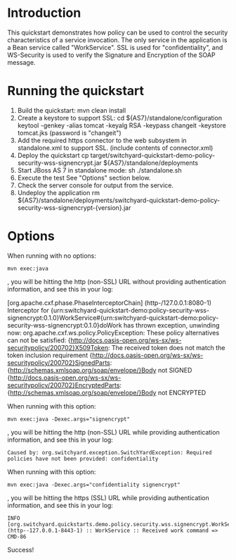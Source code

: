 Introduction
============
This quickstart demonstrates how policy can be used to control the security characteristics of a
service invocation.  The only service in the application is a Bean service called "WorkService".
SSL is used for "confidentiality", and WS-Security is used to verify the Signature and Encryption
of the SOAP message.


Running the quickstart
======================

1. Build the quickstart:
    mvn clean install
2. Create a keystore to support SSL:
    cd ${AS7}/standalone/configuration
    keytool -genkey -alias tomcat -keyalg RSA -keypass changeit -keystore tomcat.jks
    (password is "changeit")
3. Add the required https connector to the web subsystem in standalone.xml to support SSL. (include contents of connector.xml)
4. Deploy the quickstart
    cp target/switchyard-quickstart-demo-policy-security-wss-signencrypt.jar ${AS7}/standalone/deployments
5. Start JBoss AS 7 in standalone mode:
    sh ./standalone.sh
6. Execute the test
    See "Options" section below.
7. Check the server console for output from the service.
8. Undeploy the application
    rm ${AS7}/standalone/deployments/switchyard-quickstart-demo-policy-security-wss-signencrypt-{version}.jar


Options
=======

When running with no options:

    mvn exec:java

, you will be hitting the http (non-SSL) URL without providing authentication information, and see this in your log:

[org.apache.cxf.phase.PhaseInterceptorChain] (http-/127.0.0.1:8080-1) Interceptor for
{urn:switchyard-quickstart-demo:policy-security-wss-signencrypt:0.1.0}WorkService#{urn:switchyard-quickstart-demo:policy-security-wss-signencrypt:0.1.0}doWork has thrown
exception, unwinding now: org.apache.cxf.ws.policy.PolicyException: These policy alternatives can not be satisfied: 
{http://docs.oasis-open.org/ws-sx/ws-securitypolicy/200702}X509Token: The received token does not match the token inclusion requirement
{http://docs.oasis-open.org/ws-sx/ws-securitypolicy/200702}SignedParts: {http://schemas.xmlsoap.org/soap/envelope/}Body not SIGNED
{http://docs.oasis-open.org/ws-sx/ws-securitypolicy/200702}EncryptedParts: {http://schemas.xmlsoap.org/soap/envelope/}Body not ENCRYPTED

When running with this option:

    mvn exec:java -Dexec.args="signencrypt"

, you will be hitting the http (non-SSL) URL while providing authentication information, and see this in your log:

    Caused by: org.switchyard.exception.SwitchYardException: Required policies have not been provided: confidentiality

When running with this option:

    mvn exec:java -Dexec.args="confidentiality signencrypt"

, you will be hitting the https (SSL) URL while providing authentication information, and see this in your log:

    INFO  [org.switchyard.quickstarts.demo.policy.security.wss.signencrypt.WorkServiceBean] (http--127.0.0.1-8443-1) :: WorkService :: Received work command => CMD-86

Success!

